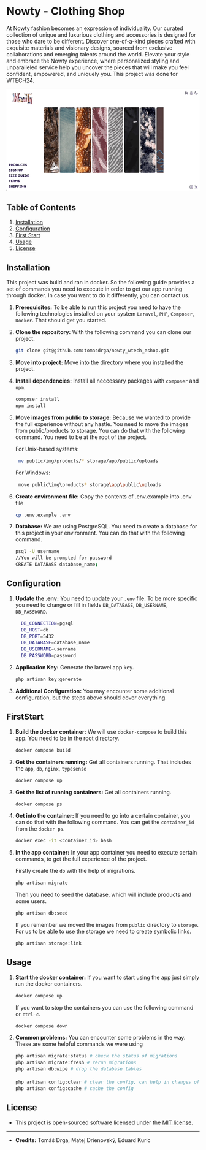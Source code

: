 # Nowty - Clothing Shop

At Nowty fashion becomes an expression of individuality. Our curated collection of unique and luxurious clothing and accessories is designed for those who dare to be different. Discover one-of-a-kind pieces crafted with exquisite materials and visionary designs, sourced from exclusive collaborations and emerging talents around the world. Elevate your style and embrace the Nowty experience, where personalized styling and unparalleled service help you uncover the pieces that will make you feel confident, empowered, and uniquely you.
This project was done for WTECH24.

![](nowty-gif.gif)

## Table of Contents

1. [Installation](#installation)
2. [Configuration](#configuration)
3. [First Start](#firststart)
3. [Usage](#usage)
4. [License](#license)

## Installation

This project was build and ran in docker. So the following guide provides a set of commands you need to execute in order to get our app running through docker. In case you want to do it differently, you can contact us.

1.  **Prerequisites:** To be able to run this project you need to have the following technologies installed on your system `Laravel`, `PHP`, `Composer`, `Docker`. That should get you started.
2.  **Clone the repository:**  With the following command you can clone our project.
    ```bash
    git clone git@github.com:tomasdrga/nowty_wtech_eshop.git

3. **Move into project:** Move into the directory where you installed the project.

4. **Install dependencies:** Install all neccessary packages with `composer` and `npm`.
    ```bash
    composer install
    npm install

5. **Move images from public to storage:** Because we wanted to provide the full experience without any hastle. You need to move the images from public/products to storage. You can do that with the following command. You need to be at the root of the project.

   For Unix-based systems:
    ```bash
     mv public/img/products/* storage/app/public/uploads
    ```

   For Windows:
    ```bash
     move public\img\products* storage\app\public\uploads
    ```

6. **Create environment file:**  Copy the contents of .env.example into .env file
    ```bash
    cp .env.example .env

7. **Database:** We are using PostgreSQL. You need to create a database for this project in your environment. You can do that with the following command.
    ```bash
    psql -U username
   //You will be prompted for password
   CREATE DATABASE database_name;

## Configuration

1.  **Update the .env:** You need to update your `.env` file. To be more specific you need to change or fill in fields `DB_DATABASE`, `DB_USERNAME`, `DB_PASSWORD`.
    ```bash
      DB_CONNECTION=pgsql
      DB_HOST=db
      DB_PORT=5432
      DB_DATABASE=database_name
      DB_USERNAME=username
      DB_PASSWORD=password
2.  **Application Key:**  Generate the laravel app key.
     ```bash
    php artisan key:generate

3.  **Additional Configuration:** You may encounter some additional configuration, but the steps above should cover everything.

## FirstStart

1.  **Build the docker container:** We will use `docker-compose` to build this app. You need to be in the root directory.
    ```bash
    docker compose build

2.  **Get the containers running:** Get all containers running. That includes the `app`, `db`, `nginx`, `typesense`
    ```bash
    docker compose up

3. **Get the list of running containers:** Get all containers running.
    ```bash
    docker compose ps

4. **Get into the container:** If you need to go into a certain container, you can do that with the following command. You can get the `container_id` from the `docker ps`.
    ```bash
    docker exec -it <container_id> bash

5. **In the app container:** In your app container you need to execute certain commands, to get the full experience of the project.

   Firstly create the `db` with the help of migrations.
    ```bash
    php artisan migrate
    ```
   Then you need to seed the database, which will include products and some users.
    ```bash
    php artisan db:seed
    ```
    If you remember we moved the images from `public` directory to `storage`. For us to be able to use the storage we need to create symbolic links.
    ```bash
    php artisan storage:link
    ```

## Usage

1.  **Start the docker container:** If you want to start using the app just simply run the docker containers.

    ```bash
    docker compose up
    ```

    If you want to stop the containers you can use the following command or `ctrl-c`.
    ```bash
    docker compose down
    ```

2.  **Common problems:** You can encounter some problems in the way. These are some helpful commands we were using
    ```bash
    php artisan migrate:status # check the status of migrations
    php artisan migrate:fresh # rerun migrations
    php artisan db:wipe # drop the database tables

    php artisan config:clear # clear the config, can help in changes of the .env
    php artisan config:cache # cache the config

## License

*   This project is open-sourced software licensed under the [MIT license](https://opensource.org/licenses/MIT).

---
*   **Credits:** Tomáš Drga, Matej Drienovský, Eduard Kuric
